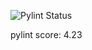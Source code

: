 ![Pylint Status](https://github.com/1mr124/E-memory/actions/workflows/pylint.yml/badge.svg)

pylint score: 4.23


